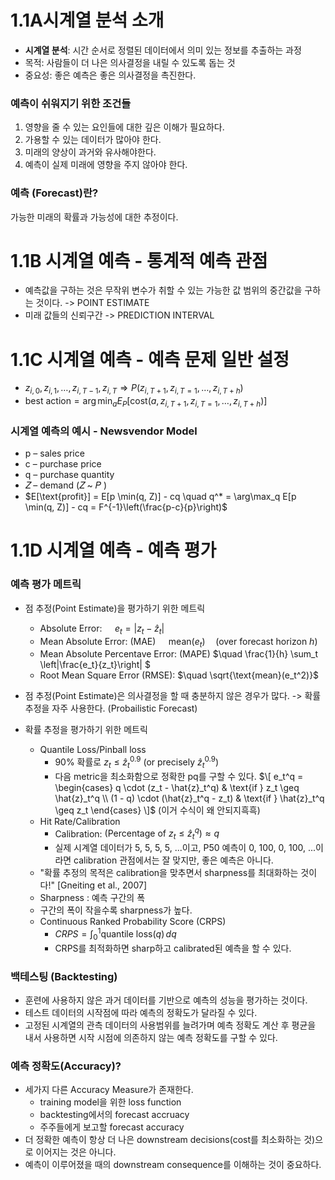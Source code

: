 # 1.1A시계열 분석 소개
- **시계열 분석**: 시간 순서로 정렬된 데이터에서 의미 있는 정보를 추출하는 과정
- 목적: 사람들이 더 나은 의사결정을 내릴 수 있도록 돕는 것
- 중요성: 좋은 예측은 좋은 의사결정을 촉진한다.

### 예측이 쉬워지기 위한 조건들
1. 영향을 줄 수 있는 요인들에 대한 깊은 이해가 필요하다.
2. 가용할 수 있는 데이터가 많아야 한다.
3. 미래의 양상이 과거와 유사해야한다.
4. 예측이 실제 미래에 영향을 주지 않아야 한다.

### 예측 (Forecast)란?
가능한 미래의 확률과 가능성에 대한 추정이다.

# 1.1B 시계열 예측 - 통계적 예측 관점
- 예측값을 구하는 것은 무작위 변수가 취할 수 있는 가능한 값 범위의 중간값을 구하는 것이다.  -> POINT ESTIMATE
- 미래 값들의 신뢰구간 -> PREDICTION INTERVAL

# 1.1C 시계열 예측 - 예측 문제 일반 설정
- $z_{i,0}, z_{i,1}, \ldots, z_{i,T-1}, z_{i,T} \Rightarrow P(z_{i,T+1}, z_{i,T=1}, \ldots, z_{i,T+h})$
- $\text{best action} = \arg\min_{a} E_P \left[ \text{cost}(a, z_{i,T+1}, z_{i,T=1}, \ldots, z_{i,T+h}) \right]$

### 시계열 예측의 예시 - Newsvendor Model
- p – sales price
- c – purchase price
- q  – purchase quantity
- 𝑍 – demand  (𝑍 ~ 𝑃 )
- $E[\text{profit}] = E[p \min(q, Z)] - cq \quad q^* = \arg\max_q E[p \min(q, Z)] - cq = F^{-1}\left(\frac{p-c}{p}\right)$


# 1.1D 시계열 예측 - 예측 평가
### 예측 평가 메트릭
 - 점 추정(Point Estimate)을 평가하기 위한 메트릭
   - Absolute Error: $\quad e_t = |z_t - \hat{z}_t|$
   - Mean Absolute Error: (MAE) $\quad \text{mean}(e_t) \quad (\text{over forecast horizon } h)$
   - Mean Absolute Percentave Error: (MAPE) $\quad \frac{1}{h} \sum_t \left|\frac{e_t}{z_t}\right|
\$
   - Root Mean Square Error (RMSE): $\quad \sqrt{\text{mean}(e_t^2)}$
 - 점 추정(Point Estimate)은 의사결정을 할 때 충분하지 않은 경우가 많다. -> 확률 추정을 자주 사용한다. (Probailistic Forecast)

- 확률 추정을 평가하기 위한 메트릭
  - Quantile Loss/Pinball loss
    - 90% 확률로 $z_t \leq \hat{z}_t^{0.9}$ (or precisely $\hat{z}_t^{0.9}$)
    - 다음 metric을 최소화함으로 정확한 pq를 구할 수 있다.
     $\[ e_t^q = \begin{cases} q \cdot (z_t - \hat{z}_t^q) & \text{if } z_t \geq \hat{z}_t^q \\ (1 - q) \cdot (\hat{z}_t^q - z_t) & \text{if } \hat{z}_t^q \geq z_t \end{cases} \]$ (이거 수식이 왜 안되지흑흑)
   - Hit Rate/Calibration
     - 	Calibration: $(\text{Percentage of } z_t \leq \hat{z}_t^q) \approx q$
     - 	실제 시계열 데이터가 5, 5, 5, 5, ...이고, P50 예측이 0, 100, 0, 100, ...이라면 calibration 관점에서는 잘 맞지만, 좋은 예측은 아니다. 
  - "확률 추정의 목적은 calibration을 맞추면서 sharpness를 최대화하는 것이다!" [Gneiting et al., 2007]
  - Sharpness : 예측 구간의 폭
   - 구간의 폭이 작을수록 sharpness가 높다.
  - Continuous Ranked Probability Score (CRPS)
     - $CRPS = \int_{0}^{1} \text{quantile loss}(q) \, dq$
     - CRPS를 최적화하면 sharp하고 calibrated된 예측을 할 수 있다.


### 백테스팅 (Backtesting)
- 훈련에 사용하지 않은 과거 데이터를 기반으로 예측의 성능을 평가하는 것이다.
- 테스트 데이터의 시작점에 따라 예측의 정확도가 달라질 수 있다.
- 고정된 시계열의 관측 데이터의 사용범위를 늘려가며 예측 정확도 계산 후 평균을 내서 사용하면 시작 시점에 의존하지 않는 예측 정확도를 구할 수 있다.


### 예측 정확도(Accuracy)?
- 세가지 다른 Accuracy Measure가 존재한다.
  - training model을 위한 loss function
  - backtesting에서의 forecast accruacy
  - 주주들에게 보고할 forecast accuracy
- 더 정확한 예측이 항상 더 나은 downstream decisions(cost를 최소화하는 것)으로 이어지는 것은 아니다.
- 예측이 이루어졌을 때의 downstream consequence를 이해하는 것이 중요하다. 

